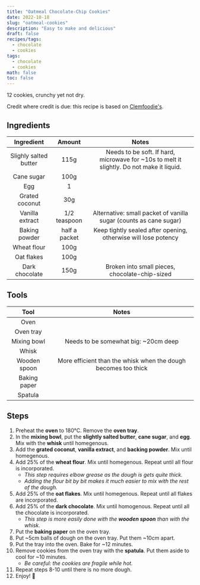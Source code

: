 ```yaml
---
title: "Oatmeal Chocolate-Chip Cookies"
date: 2022-10-18
slug: "oatmeal-cookies"
description: "Easy to make and delicious"
draft: false
recipes/tags:
  - chocolate
  - cookies
tags:
  - chocolate
  - cookies
math: false
toc: false
---
```


12 cookies, crunchy yet not dry.

Credit where credit is due: this recipe is based on [Clemfoodie's](https://clemfoodie.com/2018/04/29/oatmeal-cookies-moelleux-aux-pepites-de-chocolat/).

## Ingredients

|      Ingredient       |    Amount     |                                           Notes                                           |
| :-------------------: | :-----------: | :---------------------------------------------------------------------------------------: |
| Slighly salted butter |     115g      | Needs to be soft. If hard, microwave for ~10s to melt it slightly. Do not make it liquid. |
|      Cane sugar       |     100g      |                                                                                           |
|          Egg          |       1       |                                                                                           |
|    Grated coconut     |      30g      |                                                                                           |
|    Vanilla extract    | 1/2 teaspoon  |             Alternative: small packet of vanilla sugar (counts as cane sugar)             |
|     Baking powder     | half a packet |              Keep tightly sealed after opening, otherwise will lose potency               |
|      Wheat flour      |     100g      |                                                                                           |
|      Oat flakes       |     100g      |                                                                                           |
|    Dark chocolate     |     150g      |                      Broken into small pieces, chocolate-chip-sized                       |

## Tools

|     Tool     |                             Notes                              |
| :----------: | :------------------------------------------------------------: |
|     Oven     |                                                                |
|  Oven tray   |                                                                |
| Mixing bowl  |              Needs to be somewhat big: ~20cm deep              |
|    Whisk     |                                                                |
| Wooden spoon | More efficient than the whisk when the dough becomes too thick |
| Baking paper |                                                                |
|   Spatula    |                                                                |

## Steps

1. Preheat the **oven** to 180°C. Remove the **oven tray**.
2. In the **mixing bowl**, put the **slightly salted butter**, **cane sugar**,
   and **egg**. Mix with the **whisk** until homegenous.
3. Add the **grated coconut**, **vanilla extract**, and **backing powder**. Mix
   until homegenous.
4. Add 25% of the **wheat flour**. Mix until homegenous. Repeat until all flour
   is incorporated.
   - _This step requires elbow grease as the dough is gets quite thick._
   - _Adding the flour bit by bit makes it much easier to mix with the rest of
     the dough._
5. Add 25% of the **oat flakes**. Mix until homegenous. Repeat until all flakes
   are incorporated.
6. Add 25% of the **dark chocolate**. Mix until homogenous. Repeat until all
   the chocolate is incorporated.
   - _This step is more easily done with the **wooden spoon** than with the whisk._
7. Put the **baking paper** on the oven tray.
8. Put ~5cm balls of dough on the oven tray. Put them ~10cm apart.
9. Put the tray into the oven. Bake for ~12 minutes.
10. Remove cookies from the oven tray with the **spatula**. Put them aside to
    cool for ~10 minutes.
    - _Be careful: the cookies are fragile while hot._
11. Repeat steps 8-10 until there is no more dough.
12. Enjoy! 🍪
